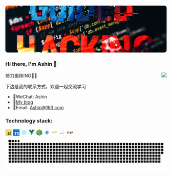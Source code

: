 ![header](./headerNews.png)
    
### Hi there, I'm Ashin  👋

<img align="right" src="https://github-readme-stats.vercel.app/api?username=xmanv&show_icons=true&theme=monokai" />

努力搬砖ING🧑‍💻

下边是我的联系方式，欢迎一起交流学习

- 💬WeChat: Ashin
- 📝[My blog](https://www.xmanv.com/)
- 📮Email: Ashin@163.com

### Technology stack:

<code><img height="20" src="https://raw.githubusercontent.com/github/explore/80688e429a7d4ef2fca1e82350fe8e3517d3494d/topics/javascript/javascript.png"></code>
<code><img height="20" src="https://raw.githubusercontent.com/github/explore/80688e429a7d4ef2fca1e82350fe8e3517d3494d/topics/typescript/typescript.png"></code>
<code><img height="20" src="https://raw.githubusercontent.com/github/explore/80688e429a7d4ef2fca1e82350fe8e3517d3494d/topics/react/react.png"></code>
<code><img height="20" src="https://raw.githubusercontent.com/github/explore/80688e429a7d4ef2fca1e82350fe8e3517d3494d/topics/vue/vue.png"></code>
<code><img height="20" src="https://raw.githubusercontent.com/github/explore/80688e429a7d4ef2fca1e82350fe8e3517d3494d/topics/nodejs/nodejs.png"></code>
<code><img height="20" src="https://raw.githubusercontent.com/github/explore/80688e429a7d4ef2fca1e82350fe8e3517d3494d/topics/webpack/webpack.png"></code>
<code><img height="20" src="https://raw.githubusercontent.com/github/explore/80688e429a7d4ef2fca1e82350fe8e3517d3494d/topics/babel/babel.png"></code>
<code><img height="20" src="https://raw.githubusercontent.com/github/explore/80688e429a7d4ef2fca1e82350fe8e3517d3494d/topics/mysql/mysql.png"></code>
<code><img height="20" src="https://raw.githubusercontent.com/github/explore/80688e429a7d4ef2fca1e82350fe8e3517d3494d/topics/git/git.png"></code>
<picture>
  <source media="(prefers-color-scheme: dark)" srcset="https://raw.githubusercontent.com/xmanv/xmanv/output/github-contribution-grid-snake-dark.svg">
  <source media="(prefers-color-scheme: light)" srcset="https://raw.githubusercontent.com/xmanv/xmanv/output/github-contribution-grid-snake.svg">
  <img alt="github contribution grid snake animation" src="https://raw.githubusercontent.com/xmanv/xmanv/output/github-contribution-grid-snake.svg">
</picture>


